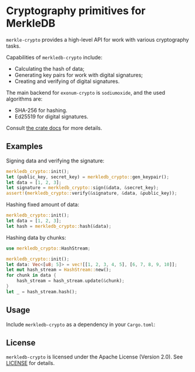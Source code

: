 # Cryptography primitives for MerkleDB

`merkle-crypto` provides a high-level API for work with various cryptography
tasks.

Capabilities of `merkledb-crypto` include:

- Calculating the hash of data;
- Generating key pairs for work with digital signatures;
- Creating and verifying of digital signatures.

The main backend for `exonum-crypto` is `sodiumoxide`, and the used algorithms are:

- SHA-256 for hashing.
- Ed25519 for digital signatures.

Consult [the crate docs](https://docs.rs/exonum-crypto) for more details.

## Examples

Signing data and verifying the signature:

```rust
merkledb_crypto::init();
let (public_key, secret_key) = merkledb_crypto::gen_keypair();
let data = [1, 2, 3];
let signature = merkledb_crypto::sign(&data, &secret_key);
assert!(merkledb_crypto::verify(&signature, &data, &public_key));
```

Hashing fixed amount of data:

```rust
merkledb_crypto::init();
let data = [1, 2, 3];
let hash = merkledb_crypto::hash(&data);
```

Hashing data by chunks:

```rust
use merkledb_crypto::HashStream;

merkledb_crypto::init();
let data: Vec<[u8; 5]> = vec![[1, 2, 3, 4, 5], [6, 7, 8, 9, 10]];
let mut hash_stream = HashStream::new();
for chunk in data {
    hash_stream = hash_stream.update(&chunk);
}
let _ = hash_stream.hash();
```

## Usage

Include `merkledb-crypto` as a dependency in your `Cargo.toml`:

## License

`merkledb-crypto` is licensed under the Apache License (Version 2.0).
See [LICENSE](LICENSE) for details.
